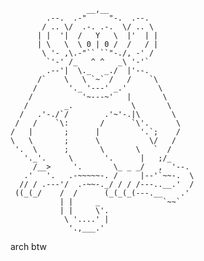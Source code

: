 ```
                 __,__
        .--.  .-"     "-.  .--.
       / .. \/  .-. .-.  \/ .. \
      | |  '|  /   Y   \  |'  | |
      | \   \  \ 0 | 0 /  /   / |
       \ '- ,\.-"`` ``"-./, -' /
        `'-' /_   ^ ^   _\ '-'`
        .--'|  \._   _./  |'--. 
      /`    \   \ `~` /   /    `\
     /       '._ '---' _.'       \
    /           '~---~'   |       \
   /        _.             \       \
  /   .'-./`/        .'~'-.|\       \
 /   /    `\:       /      `\'.      \
/   |       ;      |         '.`;    /
\   \       ;      \           \/   /
 '.  \      ;       \       \   `  /
   '._'.     \       '.      |   ;/_
     /__>     '.       \_ _ _/   ,  '--.
   .'   '.   .-~~~~~-. /     |--'`~~-.  \
  // / .---'/  .-~~-._/ / / /---..__.'  /
 ((_(_/    /  /      (_(_(_(---.__    .'
           | |     _              `~~`
           | |     \'.
            \ '....' |
             '.,___.'
```
arch btw

<!---
mycielski/mycielski is a ✨ special ✨ repository because its `README.md` (this file) appears on your GitHub profile.
You can click the Preview link to take a look at your changes.
--->
